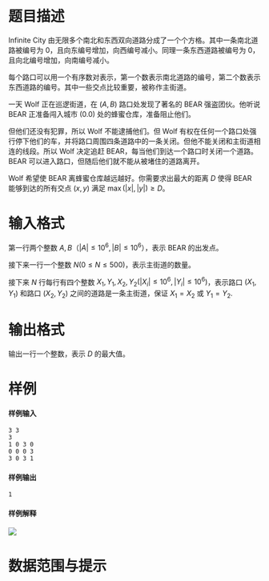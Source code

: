 
# 题目描述

Infinite City 由无限多个南北和东西双向道路分成了一个个方格。其中一条南北道路被编号为 $0$，且向东编号增加，向西编号减小。同理一条东西道路被编号为 $0$，且向北编号增加，向南编号减小。

每个路口可以用一个有序数对表示，第一个数表示南北道路的编号，第二个数表示东西道路的编号。其中一些交点比较重要，被称作主街道。

一天 Wolf 正在巡逻街道，在 $(A,B)$ 路口处发现了著名的 BEAR 强盗团伙。他听说 BEAR 正准备闯入城市 $(0.0)$ 处的蜂蜜仓库，准备阻止他们。

但他们还没有犯罪，所以 Wolf 不能逮捕他们。但 Wolf 有权在任何一个路口处强行停下他们的车，并将路口周围四条道路中的一条关闭。但他不能关闭和主街道相连的线段。所以 Wolf 决定追赶 BEAR，每当他们到达一个路口时关闭一个道路。BEAR 可以进入路口，但随后他们就不能从被堵住的道路离开。

Wolf 希望使 BEAR 离蜂蜜仓库越远越好。你需要求出最大的距离 $D$ 使得 BEAR 能够到达的所有交点 $(x,y)$ 满足 $\max(\lvert x \rvert , \lvert y \rvert) \ge D$。

# 输入格式

第一行两个整数 $A, B$（$\lvert A \rvert \le 10^6,\lvert B \rvert \le 10^6$），表示 BEAR 的出发点。

接下来一行一个整数 $N (0 \le N \le 500)$，表示主街道的数量。

接下来 $N$ 行每行有四个整数 $X_1, Y_1, X_2, Y_2 (\lvert X_i \rvert  \le 10^6,\lvert Y_i \rvert \le 10^6)$，表示路口 $(X_1,Y_1)$ 和路口 $(X_2,Y_2)$ 之间的道路是一条主街道，保证 $X_1 = X_2$ 或 $Y_1 = Y_2$.

# 输出格式

输出一行一个整数，表示 $D$ 的最大值。

# 样例

#### 样例输入
```plain
3 3
3
1 0 3 0
0 0 0 3
3 0 3 1
```

#### 样例输出
```plain
1
```

#### 样例解释
![](https://i.loli.net/2018/06/03/5b135ec53d039.png)

# 数据范围与提示



